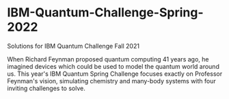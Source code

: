 # IBM-Quantum-Challenge-Spring-2022
Solutions for IBM Quantum Challenge Fall 2021

When Richard Feynman proposed quantum computing 41 years ago, he imagined devices which could be used to model the quantum world around us. 
This year's IBM Quantum Spring Challenge focuses exactly on Professor Feynman's vision, simulating chemistry and many-body systems with four inviting challenges to solve.
